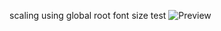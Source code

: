 scaling using global root font size test
![Preview](https://raw.githubusercontent.com/JdyL/mobile-scaling-test/main/src/images/preview.gif?token=ACJN3H7QG75UTWS76LGO7HDBF6C5E)
